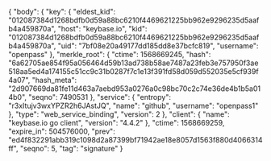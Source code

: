 {
  "body": {
    "key": {
      "eldest_kid": "012087384d1268bdfb0d59a88bc6210f4469621225bb962e9296235d5aafb4a459870a",
      "host": "keybase.io",
      "kid": "012087384d1268bdfb0d59a88bc6210f4469621225bb962e9296235d5aafb4a459870a",
      "uid": "7bf08e20a49177dd185dd8e37bcfc819",
      "username": "openpass"
    },
    "merkle_root": {
      "ctime": 1568669245,
      "hash": "6a62705ae854f95a056464d59b13ad738b58ae7487a23feb3e757950f3ae518aa5ed4a174155c51cc9c31b0287f7c1e13f391fd58d059d552035e5cf939f4a07",
      "hash_meta": "2d907669da81fe11d463a7aebd953a0276a0c98bc70c2c74e36de4b1b5a014b0",
      "seqno": 7490531
    },
    "service": {
      "entropy": "r3xItujv3wxYPZR2h6JAstJQ",
      "name": "github",
      "username": "openpass1"
    },
    "type": "web_service_binding",
    "version": 2
  },
  "client": {
    "name": "keybase.io go client",
    "version": "4.4.2"
  },
  "ctime": 1568669259,
  "expire_in": 504576000,
  "prev": "ed4f832291abb319c1098d2a87399bf71942ae18e8057d1563f880d4066314ff",
  "seqno": 5,
  "tag": "signature"
}
